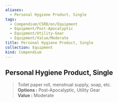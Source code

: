 ```yaml
---
aliases:
  - Personal Hygiene Product, Single
tags:
  - Compendium/CSRD/en/Equipment
  - Equipment/Post-Apocalyptic
  - Equipment/Utility-Gear
  - Equipment/Value/Moderate
title: Personal Hygiene Product, Single
collection: Equipment
kind: Compendium
---
```

## Personal Hygiene Product, Single  
  
>Toilet paper roll, menstrual supply, soap, etc.  
> **Options :** Post-Apocalyptic, Utility Gear  
> **Value :** Moderate